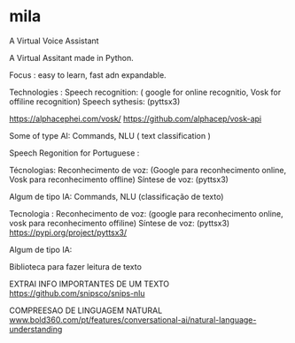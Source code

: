 # mila
A Virtual Voice Assistant


A Virtual Assitant made in Python.


Focus : easy to learn, fast adn expandable.  

Technologies : 
Speech recognition: ( google for online recognitio, Vosk for offiline recognition)
Speech sythesis: (pyttsx3)

https://alphacephei.com/vosk/
https://github.com/alphacep/vosk-api

Some of type AI: Commands, NLU ( text classification )


Speech Regonition for Portuguese : 




Técnologias: Reconhecimento de voz: (Google para reconhecimento online, Vosk para reconhecimento offline) Síntese de voz: (pyttsx3) 


Algum de tipo IA: Commands, NLU (classificação de texto)



Tecnologia : 
  Reconhecimento de voz: (google para reconhecimento online, vosk para reconhecimento offiline)
  Síntese de voz: (pyttsx3)
  https://pypi.org/project/pyttsx3/

  Algum de tipo IA: 


Biblioteca para fazer leitura de texto

EXTRAI INFO IMPORTANTES DE UM TEXTO
https://github.com/snipsco/snips-nlu

COMPREESAO DE LINGUAGEM NATURAL
www.bold360.com/pt/features/conversational-ai/natural-language-understanding 